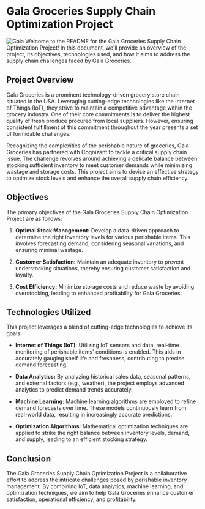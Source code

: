 # Gala Groceries Supply Chain Optimization Project

![Gala](https://plannera.com/wp-content/uploads/2021/01/Descomplicando-o-Supply-Chain.png)
Welcome to the README for the Gala Groceries Supply Chain Optimization Project! In this document, we'll provide an overview of the project, its objectives, technologies used, and how it aims to address the supply chain challenges faced by Gala Groceries.

## Project Overview

Gala Groceries is a prominent technology-driven grocery store chain situated in the USA. Leveraging cutting-edge technologies like the Internet of Things (IoT), they strive to maintain a competitive advantage within the grocery industry. One of their core commitments is to deliver the highest quality of fresh produce procured from local suppliers. However, ensuring consistent fulfillment of this commitment throughout the year presents a set of formidable challenges.

Recognizing the complexities of the perishable nature of groceries, Gala Groceries has partnered with Cognizant to tackle a critical supply chain issue. The challenge revolves around achieving a delicate balance between stocking sufficient inventory to meet customer demands while minimizing wastage and storage costs. This project aims to devise an effective strategy to optimize stock levels and enhance the overall supply chain efficiency.

## Objectives

The primary objectives of the Gala Groceries Supply Chain Optimization Project are as follows:

1. **Optimal Stock Management:** Develop a data-driven approach to determine the right inventory levels for various perishable items. This involves forecasting demand, considering seasonal variations, and ensuring minimal wastage.

2. **Customer Satisfaction:** Maintain an adequate inventory to prevent understocking situations, thereby ensuring customer satisfaction and loyalty.

3. **Cost Efficiency:** Minimize storage costs and reduce waste by avoiding overstocking, leading to enhanced profitability for Gala Groceries.

## Technologies Utilized

This project leverages a blend of cutting-edge technologies to achieve its goals:

- **Internet of Things (IoT):** Utilizing IoT sensors and data, real-time monitoring of perishable items' conditions is enabled. This aids in accurately gauging shelf life and freshness, contributing to precise demand forecasting.

- **Data Analytics:** By analyzing historical sales data, seasonal patterns, and external factors (e.g., weather), the project employs advanced analytics to predict demand trends accurately.

- **Machine Learning:** Machine learning algorithms are employed to refine demand forecasts over time. These models continuously learn from real-world data, resulting in increasingly accurate predictions.

- **Optimization Algorithms:** Mathematical optimization techniques are applied to strike the right balance between inventory levels, demand, and supply, leading to an efficient stocking strategy.


## Conclusion

The Gala Groceries Supply Chain Optimization Project is a collaborative effort to address the intricate challenges posed by perishable inventory management. By combining IoT, data analytics, machine learning, and optimization techniques, we aim to help Gala Groceries enhance customer satisfaction, operational efficiency, and profitability.

